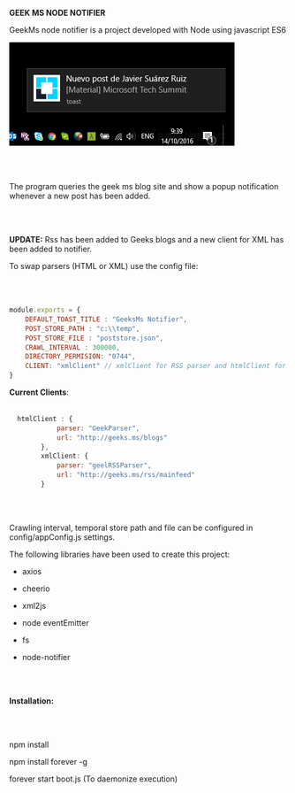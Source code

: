 **GEEK MS NODE NOTIFIER**

GeekMs node notifier is a project developed with Node using javascript ES6



![alt tag](https://raw.githubusercontent.com/carloslanderas/geekms-node-notifier/master/images/sampleimage.png)

<br/><br/>

The program queries the geek ms blog site and show a popup notification whenever a new post has been added.

<br/><br/>


**UPDATE:** Rss has been added to Geeks blogs and a new client for XML has been added to notifier.

To swap parsers (HTML or XML) use the config file:

<br/><br/>

```javascript
module.exports = {    
    DEFAULT_TOAST_TITLE : "GeeksMs Notifier",
    POST_STORE_PATH : "c:\\temp",
    POST_STORE_FILE : "poststore.json",
    CRAWL_INTERVAL : 300000,
    DIRECTORY_PERMISION: "0744",
    CLIENT: "xmlClient" // xmlClient for RSS parser and htmlClient for html parser
}
```



**Current Clients**:
```javascript

  htmlClient : {
            parser: "GeekParser",
            url: "http://geeks.ms/blogs"
        },
        xmlClient: {
            parser: "geelRSSParser",
            url: "http://geeks.ms/rss/mainfeed"
        }
```


<br/><br/>

Crawling interval, temporal store path and file can be configured in config/appConfig.js settings.


The following libraries have been used to create this project:


- axios

- cheerio

- xml2js

- node eventEmitter

- fs

- node-notifier


<br/><br/>

**Installation:**

<br/><br/>

npm install

npm install forever -g

forever start boot.js (To daemonize execution)
